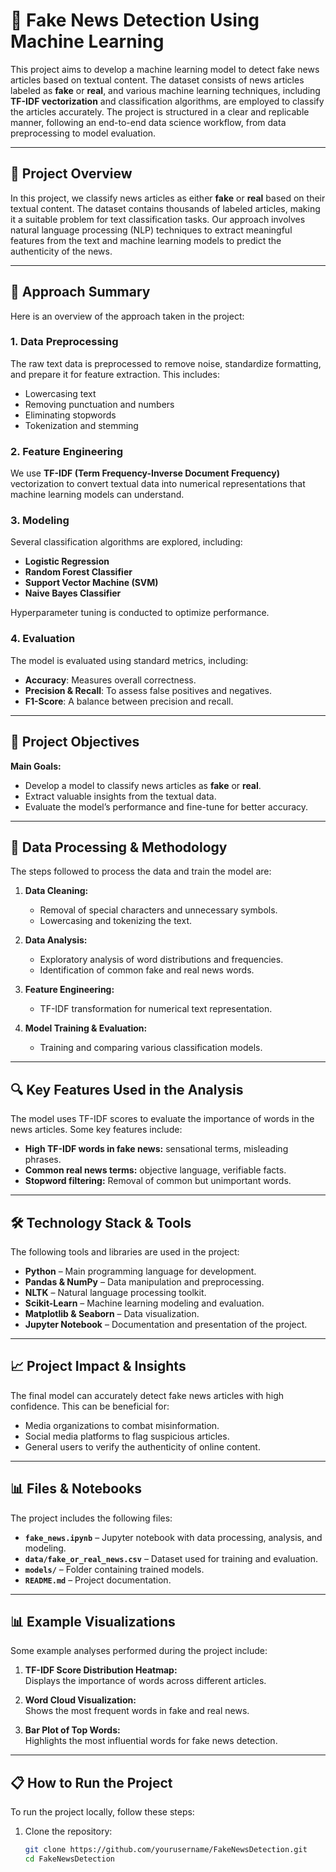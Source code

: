 # 📰 Fake News Detection Using Machine Learning

This project aims to develop a machine learning model to detect fake news articles based on textual content. The dataset consists of news articles labeled as **fake** or **real**, and various machine learning techniques, including **TF-IDF vectorization** and classification algorithms, are employed to classify the articles accurately. The project is structured in a clear and replicable manner, following an end-to-end data science workflow, from data preprocessing to model evaluation.

---

## 📜 Project Overview

In this project, we classify news articles as either **fake** or **real** based on their textual content. The dataset contains thousands of labeled articles, making it a suitable problem for text classification tasks. Our approach involves natural language processing (NLP) techniques to extract meaningful features from the text and machine learning models to predict the authenticity of the news.

---

## 🚀 Approach Summary

Here is an overview of the approach taken in the project:

### 1. **Data Preprocessing**
The raw text data is preprocessed to remove noise, standardize formatting, and prepare it for feature extraction. This includes:

- Lowercasing text
- Removing punctuation and numbers
- Eliminating stopwords
- Tokenization and stemming

### 2. **Feature Engineering**
We use **TF-IDF (Term Frequency-Inverse Document Frequency)** vectorization to convert textual data into numerical representations that machine learning models can understand.

### 3. **Modeling**
Several classification algorithms are explored, including:

- **Logistic Regression**
- **Random Forest Classifier**
- **Support Vector Machine (SVM)**
- **Naive Bayes Classifier**

Hyperparameter tuning is conducted to optimize performance.

### 4. **Evaluation**
The model is evaluated using standard metrics, including:

- **Accuracy**: Measures overall correctness.
- **Precision & Recall**: To assess false positives and negatives.
- **F1-Score**: A balance between precision and recall.

---

## 🎯 Project Objectives

**Main Goals:**

- Develop a model to classify news articles as **fake** or **real**.
- Extract valuable insights from the textual data.
- Evaluate the model’s performance and fine-tune for better accuracy.

---

## 🔧 Data Processing & Methodology

The steps followed to process the data and train the model are:

1. **Data Cleaning:** 
   - Removal of special characters and unnecessary symbols.
   - Lowercasing and tokenizing the text.
   
2. **Data Analysis:** 
   - Exploratory analysis of word distributions and frequencies.
   - Identification of common fake and real news words.

3. **Feature Engineering:** 
   - TF-IDF transformation for numerical text representation.

4. **Model Training & Evaluation:** 
   - Training and comparing various classification models.

---

## 🔍 Key Features Used in the Analysis

The model uses TF-IDF scores to evaluate the importance of words in the news articles. Some key features include:

- **High TF-IDF words in fake news:** sensational terms, misleading phrases.
- **Common real news terms:** objective language, verifiable facts.
- **Stopword filtering:** Removal of common but unimportant words.

---

## 🛠️ Technology Stack & Tools

The following tools and libraries are used in the project:

- **Python** – Main programming language for development.
- **Pandas & NumPy** – Data manipulation and preprocessing.
- **NLTK** – Natural language processing toolkit.
- **Scikit-Learn** – Machine learning modeling and evaluation.
- **Matplotlib & Seaborn** – Data visualization.
- **Jupyter Notebook** – Documentation and presentation of the project.

---

## 📈 Project Impact & Insights

The final model can accurately detect fake news articles with high confidence. This can be beneficial for:

- Media organizations to combat misinformation.
- Social media platforms to flag suspicious articles.
- General users to verify the authenticity of online content.

---

## 📊 Files & Notebooks

The project includes the following files:

- **`fake_news.ipynb`** – Jupyter notebook with data processing, analysis, and modeling.
- **`data/fake_or_real_news.csv`** – Dataset used for training and evaluation.
- **`models/`** – Folder containing trained models.
- **`README.md`** – Project documentation.

---

## 📊 Example Visualizations

Some example analyses performed during the project include:

1. **TF-IDF Score Distribution Heatmap:**  
   Displays the importance of words across different articles.

2. **Word Cloud Visualization:**  
   Shows the most frequent words in fake and real news.

3. **Bar Plot of Top Words:**  
   Highlights the most influential words for fake news detection.

---

## 📋 How to Run the Project

To run the project locally, follow these steps:

1. Clone the repository:

   ```bash
   git clone https://github.com/yourusername/FakeNewsDetection.git
   cd FakeNewsDetection